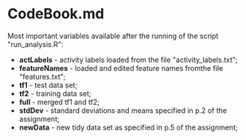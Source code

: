 CodeBook.md
===
Most important variables available after the running of the script "run_analysis.R":
 + <b>actLabels</b> - activity labels loaded from the  file "activity_labels.txt";
 + <b>featureNames</b> - loaded and edited feature names fromthe file  "features.txt";
 + <b>tf1</b> - test data set;
 + <b>tf2</b> - training data set;
 + <b>full</b> - merged tf1 and tf2;
 + <b>stdDev</b> - standard deviations and means specified in p.2 of the assignment;
 + <b>newData</b> - new tidy data set as specified in p.5 of the assignment;




